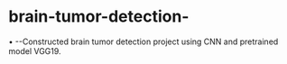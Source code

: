 # brain-tumor-detection-
  •	--Constructed brain tumor detection project using CNN and pretrained model VGG19.
